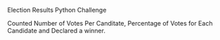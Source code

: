 Election Results Python Challenge

Counted Number of Votes Per Canditate, Percentage of Votes for Each Candidate and Declared a winner.
